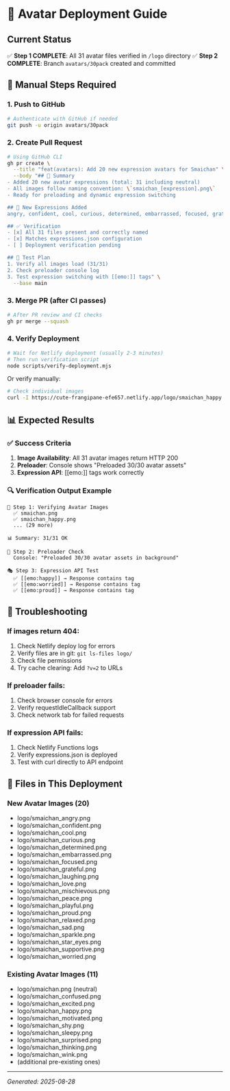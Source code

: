 # 🚀 Avatar Deployment Guide

## Current Status
✅ **Step 1 COMPLETE**: All 31 avatar files verified in `/logo` directory
✅ **Step 2 COMPLETE**: Branch `avatars/30pack` created and committed

## 🔴 Manual Steps Required

### 1. Push to GitHub
```bash
# Authenticate with GitHub if needed
git push -u origin avatars/30pack
```

### 2. Create Pull Request
```bash
# Using GitHub CLI
gh pr create \
  --title "feat(avatars): Add 20 new expression avatars for Smaichan" \
  --body "## 🎨 Summary
- Added 20 new avatar expressions (total: 31 including neutral)
- All images follow naming convention: \`smaichan_[expression].png\`
- Ready for preloading and dynamic expression switching

## 📸 New Expressions Added
angry, confident, cool, curious, determined, embarrassed, focused, grateful, laughing, love, mischievous, peace, playful, proud, relaxed, sad, sparkle, star_eyes, supportive, worried

## ✅ Verification
- [x] All 31 files present and correctly named
- [x] Matches expressions.json configuration
- [ ] Deployment verification pending

## 🧪 Test Plan
1. Verify all images load (31/31)
2. Check preloader console log
3. Test expression switching with [[emo:]] tags" \
  --base main
```

### 3. Merge PR (after CI passes)
```bash
# After PR review and CI checks
gh pr merge --squash
```

### 4. Verify Deployment
```bash
# Wait for Netlify deployment (usually 2-3 minutes)
# Then run verification script
node scripts/verify-deployment.mjs
```

Or verify manually:
```bash
# Check individual images
curl -I https://cute-frangipane-efe657.netlify.app/logo/smaichan_happy.png
```

## 📊 Expected Results

### ✅ Success Criteria
1. **Image Availability**: All 31 avatar images return HTTP 200
2. **Preloader**: Console shows "Preloaded 30/30 avatar assets"
3. **Expression API**: [[emo:]] tags work correctly

### 🔍 Verification Output Example
```
📸 Step 1: Verifying Avatar Images
  ✅ smaichan.png
  ✅ smaichan_happy.png
  ... (29 more)
  
📊 Summary: 31/31 OK

🔄 Step 2: Preloader Check
  Console: "Preloaded 30/30 avatar assets in background"

🎭 Step 3: Expression API Test
  ✅ [[emo:happy]] → Response contains tag
  ✅ [[emo:worried]] → Response contains tag  
  ✅ [[emo:proud]] → Response contains tag
```

## 🐛 Troubleshooting

### If images return 404:
1. Check Netlify deploy log for errors
2. Verify files are in git: `git ls-files logo/`
3. Check file permissions
4. Try cache clearing: Add `?v=2` to URLs

### If preloader fails:
1. Check browser console for errors
2. Verify requestIdleCallback support
3. Check network tab for failed requests

### If expression API fails:
1. Check Netlify Functions logs
2. Verify expressions.json is deployed
3. Test with curl directly to API endpoint

## 📝 Files in This Deployment

### New Avatar Images (20)
- logo/smaichan_angry.png
- logo/smaichan_confident.png
- logo/smaichan_cool.png
- logo/smaichan_curious.png
- logo/smaichan_determined.png
- logo/smaichan_embarrassed.png
- logo/smaichan_focused.png
- logo/smaichan_grateful.png
- logo/smaichan_laughing.png
- logo/smaichan_love.png
- logo/smaichan_mischievous.png
- logo/smaichan_peace.png
- logo/smaichan_playful.png
- logo/smaichan_proud.png
- logo/smaichan_relaxed.png
- logo/smaichan_sad.png
- logo/smaichan_sparkle.png
- logo/smaichan_star_eyes.png
- logo/smaichan_supportive.png
- logo/smaichan_worried.png

### Existing Avatar Images (11)
- logo/smaichan.png (neutral)
- logo/smaichan_confused.png
- logo/smaichan_excited.png
- logo/smaichan_happy.png
- logo/smaichan_motivated.png
- logo/smaichan_shy.png
- logo/smaichan_sleepy.png
- logo/smaichan_surprised.png
- logo/smaichan_thinking.png
- logo/smaichan_wink.png
- (additional pre-existing ones)

---

*Generated: 2025-08-28*